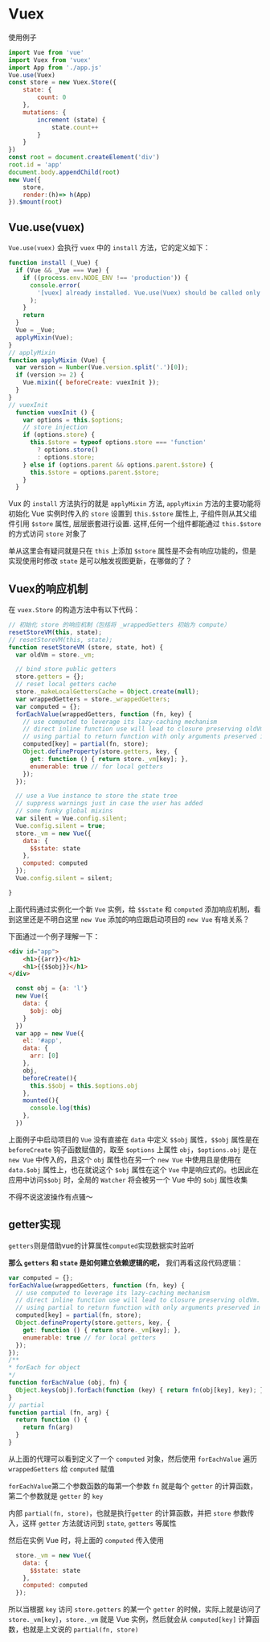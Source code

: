 # Vuex

使用例子

```js
import Vue from 'vue'
import Vuex from 'vuex'
import App from './app.js'
Vue.use(Vuex)
const store = new Vuex.Store({
    state: {
        count: 0
    },
    mutations: {
        increment (state) {
            state.count++
        }
    }
})
const root = document.createElement('div')
root.id = 'app'
document.body.appendChild(root)
new Vue({
    store,
    render:(h)=> h(App)
}).$mount(root)

```

## Vue.use(vuex)

`Vue.use(vuex)` 会执行 `vuex` 中的 `install` 方法，它的定义如下：

```js
function install (_Vue) {
  if (Vue && _Vue === Vue) {
    if ((process.env.NODE_ENV !== 'production')) {
      console.error(
        '[vuex] already installed. Vue.use(Vuex) should be called only once.'
      );
    }
    return
  }
  Vue = _Vue;
  applyMixin(Vue);
}
// applyMixin
function applyMixin (Vue) {
  var version = Number(Vue.version.split('.')[0]);
  if (version >= 2) {
    Vue.mixin({ beforeCreate: vuexInit });
  }
}
// vuexInit
  function vuexInit () {
    var options = this.$options;
    // store injection
    if (options.store) {
      this.$store = typeof options.store === 'function'
        ? options.store()
        : options.store;
    } else if (options.parent && options.parent.$store) {
      this.$store = options.parent.$store;
    }
  }
```
Vux 的 `install` 方法执行的就是 `applyMixin` 方法, `applyMixin` 方法的主要功能将初始化 Vue 实例时传入的 `store` 设置到 `this.$store` 属性上, 子组件则从其父组件引用 `$store` 属性, 层层嵌套进行设置. 这样,任何一个组件都能通过 `this.$store` 的方式访问 `store` 对象了

单从这里会有疑问就是只在 `this` 上添加 `$store` 属性是不会有响应功能的，但是实现使用时修改 `state` 是可以触发视图更新，在哪做的了？

## Vuex的响应机制

在 `vuex.Store` 的构造方法中有以下代码：

```js
// 初始化 store 的响应机制（包括将 _wrappedGetters 初始为 compute）
resetStoreVM(this, state);
// resetStoreVM(this, state);
function resetStoreVM (store, state, hot) {
  var oldVm = store._vm;

  // bind store public getters
  store.getters = {};
  // reset local getters cache
  store._makeLocalGettersCache = Object.create(null);
  var wrappedGetters = store._wrappedGetters;
  var computed = {};
  forEachValue(wrappedGetters, function (fn, key) {
    // use computed to leverage its lazy-caching mechanism
    // direct inline function use will lead to closure preserving oldVm.
    // using partial to return function with only arguments preserved in closure environment.
    computed[key] = partial(fn, store);
    Object.defineProperty(store.getters, key, {
      get: function () { return store._vm[key]; },
      enumerable: true // for local getters
    });
  });

  // use a Vue instance to store the state tree
  // suppress warnings just in case the user has added
  // some funky global mixins
  var silent = Vue.config.silent;
  Vue.config.silent = true;
  store._vm = new Vue({
    data: {
      $$state: state
    },
    computed: computed
  });
  Vue.config.silent = silent;

}
```
上面代码通过实例化一个新 `Vue` 实例，给 `$$state` 和 `computed` 添加响应机制，看到这里还是不明白这里 `new Vue` 添加的响应跟启动项目的 `new Vue` 有啥关系？

下面通过一个例子理解一下：

```html
<div id="app">
    <h1>{{arr}}</h1>
    <h1>{{$$obj}}</h1>
</div>
```
```js
  const obj = {a: 'l'}
  new Vue({
    data: {
      $obj: obj
    }
  })
  var app = new Vue({
    el: '#app',
    data: {
      arr: [0]
    },
    obj,
    beforeCreate(){
      this.$$obj = this.$options.obj
    },
    mounted(){
      console.log(this)
    },
  })
```

上面例子中启动项目的 `Vue` 没有直接在 `data` 中定义 `$$obj` 属性，`$$obj` 属性是在 `beforeCreate` 钩子函数赋值的，取至 `$options` 上属性 `obj`，`$options.obj` 是在 `new Vue` 中传入的，且这个 `obj` 属性也在另一个 `new Vue` 中使用且是使用在 `data.$obj` 属性上，也在就说这个 `$obj` 属性在这个 `Vue` 中是响应式的。也因此在应用中访问`$$obj` 时，全局的 `Watcher` 将会被另一个 Vue 中的 `$obj` 属性收集

不得不说这波操作有点骚～


## getter实现

`getters`则是借助vue的计算属性`computed`实现数据实时监听

**那么 `getters` 和 `state` 是如何建立依赖逻辑的呢，** 我们再看这段代码逻辑：

```js
var computed = {};
forEachValue(wrappedGetters, function (fn, key) {
  // use computed to leverage its lazy-caching mechanism
  // direct inline function use will lead to closure preserving oldVm.
  // using partial to return function with only arguments preserved in closure environment.
  computed[key] = partial(fn, store);
  Object.defineProperty(store.getters, key, {
    get: function () { return store._vm[key]; },
    enumerable: true // for local getters
  });
});
/**
* forEach for object
*/
function forEachValue (obj, fn) {
  Object.keys(obj).forEach(function (key) { return fn(obj[key], key); });
}
// partial
function partial (fn, arg) {
  return function () {
    return fn(arg)
  }
}
```

从上面的代理可以看到定义了一个 `computed` 对象，然后使用 `forEachValue` 遍历 `wrappedGetters` 给 `computed` 赋值
 
 `forEachValue`第二个参数函数的每第一个参数 `fn` 就是每个 `getter` 的计算函数，第二个参数就是 `getter` 的 `key`

内部 `partial(fn, store)`，也就是执行`getter` 的计算函数，并把 `store` 参数传入，这样 `getter` 方法就访问到 `state`, `getters` 等属性

然后在实例 Vue 时，将上面的 `computed` 传入使用

```js
  store._vm = new Vue({
    data: {
      $$state: state
    },
    computed: computed
  });
```

所以当根据 `key` 访问 `store.getters` 的某一个 `getter` 的时候，实际上就是访问了 `store._vm[key]`，`store._vm` 就是 Vue 实例，然后就会从 `computed[key]` 计算函数，也就是上文说的 `partial(fn, store)`

